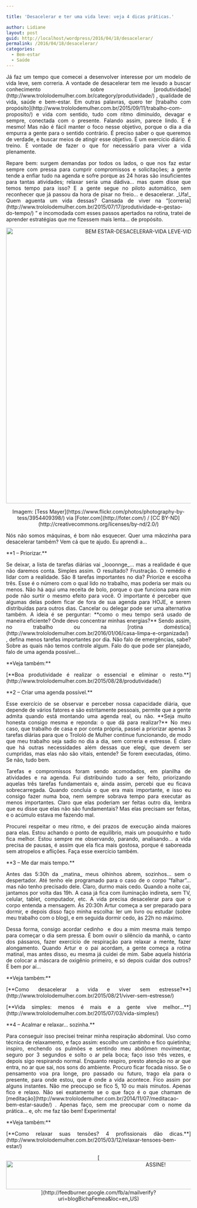 ```yaml
---

title: 'Desacelerar e ter uma vida leve: veja 4 dicas práticas.'

author: Lidiane
layout: post
guid: http://localhost/wordpress/2016/04/18/desacelerar/
permalink: /2016/04/18/desacelerar/
categories:
  - Bem-estar
  - Saúde
---
```

<p align="justify">
  Já faz um tempo que comecei a desenvolver interesse por um modelo de vida leve, sem correria. A vontade de desacelerar tem me levado a buscar conhecimento sobre [produtividade](http://www.trololodemulher.com.br/category/produtividade/) , qualidade de vida, saúde e bem-estar. Em outras palavras, quero ter [trabalho com propósito](http://www.trololodemulher.com.br/2015/09/11/trabalho-com-proposito/)  e vida com sentido, tudo com ritmo diminuído, devagar e sempre, conectada com o presente. Falando assim, parece lindo. E é mesmo! Mas não é fácil manter o foco nesse objetivo, porque o dia a dia empurra a gente para o sentido contrário. É preciso saber o que queremos de verdade, e buscar meios de atingir esse objetivo. É um exercício diário. É treino. É vontade de fazer o que for necessário para viver a vida plenamente.
</p>

<p align="justify">
  Repare bem: surgem demandas por todos os lados, o que nos faz estar sempre com pressa para cumprir compromissos e solicitações; a gente tende a enfiar tudo na agenda e sofre porque as 24 horas são insuficientes para tantas atividades; relaxar seria uma dádiva… mas quem disse que temos tempo para isso? E a gente segue no piloto automático, sem reconhecer que já passou da hora de pisar no freio… e desacelerar. _Ufa!_ Quem aguenta um vida dessas? Cansada de viver na “[correria](http://www.trololodemulher.com.br/2015/07/17/produtividade-e-gestao-do-tempo/) ” e incomodada com esses passos apertados na rotina, tratei de aprender estratégias que me fizessem mais lenta… de propósito.
</p>

<p align="center">
  <img class="alignnone size-full wp-image-12407" src="http://www.trololodemulher.com.br/blog/wp-content/uploads/2016/04/BEM-ESTAR-DESACELERAR-VIDA-LEVE-VIDA-ZEN.jpg" alt="BEM ESTAR-DESACELERAR-VIDA LEVE-VIDA ZEN" width="746" height="751" />
</p>

<p align="center">
  Imagem: [Tess Mayer](https://www.flickr.com/photos/photography-by-tess/3954409398/)  via [Foter.com](http://foter.com/)  / [CC BY-ND](http://creativecommons.org/licenses/by-nd/2.0/) 
</p>

<p align="justify">
  Nós não somos máquinas, é bom não esquecer. Quer uma mãozinha para desacelerar também? Vem cá que te ajudo. Eu aprendi a…
</p>

<p align="justify">
  **1 – Priorizar.**
</p>

<p align="justify">
  Se deixar, a lista de tarefas diárias vai _looonnge_… mas a realidade é que não daremos conta. Simples assim. O resultado? Frustração. O remédio é lidar com a realidade. São 8 tarefas importantes no dia? Priorize e escolha três. Esse é o número com o qual lido no trabalho, mas poderia ser mais ou menos. Não há aqui uma receita de bolo, porque o que funciona para mim pode não surtir o mesmo efeito para você. O importante é perceber que algumas delas podem ficar de fora de sua agenda para HOJE, e serem distribuídas para outros dias. Cancelar ou delegar pode ser uma alternativa também. A ideia é se perguntar: **como o meu tempo será usado de maneira eficiente? Onde devo concentrar minhas energias?** Sendo assim, no trabalho ou na [rotina doméstica](http://www.trololodemulher.com.br/2016/01/06/casa-limpa-e-organizada/) , defina menos tarefas importantes por dia. Não falo de emergências, sabe? Sobre as quais não temos controle algum. Falo do que pode ser planejado, falo de uma agenda possível…
</p>

<p align="justify">
  **Veja também:**
</p>

<p align="justify">
  [**Boa produtividade é realizar o essencial e eliminar o resto.**](http://www.trololodemulher.com.br/2015/08/28/produtividade/) 
</p>

<p align="justify">
  **2 – Criar uma agenda possível.**
</p>

<p align="justify">
  Esse exercício de se observar e perceber nossa capacidade diária, que depende de vários fatores e são estritamente pessoais, permite que a gente admita quando está montando uma agenda real, ou não. **Seja muito honesta consigo mesma e reponda: o que dá para realizar?** No meu caso, que trabalho de casa e por conta própria, passei a priorizar apenas 3 tarefas diárias para que o Trololó de Mulher continue funcionando, de modo que meu trabalho seja sadio no dia a dia, sem correria e estresse. É claro que há outras necessidades além dessas que elegi, que devem ser cumpridas, mas elas não são vitais, entende? Se forem executadas, ótimo. Se não, tudo bem.
</p>

<p align="justify">
  Tarefas e compromissos foram sendo acomodados, em planilha de atividades e na agenda. Fui distribuindo tudo a ser feito, priorizando aquelas três tarefas fundamentais e, ainda assim, percebi que eu ficava sobrecarregada. Quando concluia o que era mais importante, e isso eu consigo fazer numa boa, nem sempre sobrava tempo para executar as menos importantes. Claro que elas poderiam ser feitas outro dia, lembra que eu disse que elas não são fundamentais? Mas elas precisam ser feitas, e o acúmulo estava me fazendo mal.
</p>

<p align="justify">
  Procurei respeitar o meu ritmo, e dei prazos de execução ainda maiores para elas. Estou achando o ponto de equilíbrio, mais um pouquinho e tudo fica melhor. Estou sempre me observando, parando, analisando… a vida precisa de pausas, é assim que ela fica mais gostosa, porque é saboreada sem atropelos e aflições. Faça esse exercício também.
</p>

<p align="justify">
  **3 – Me dar mais tempo.**
</p>

<p align="justify">
  Antes das 5:30h da _matina_ meus olhinhos abrem, sozinhos… sem o despertador. Até tenho ele programado para o caso de o corpo “falhar”… mas não tenho precisado dele. Claro, durmo mais cedo. Quando a noite cai, jantamos por volta das 19h. A casa já fica com iluminação indireta, sem TV, celular, tablet, computador, etc. A vida precisa desacelerar para que o corpo entenda a mensagem. Ás 20:30h Artur começa a ser preparado para dormir, e depois disso faço minha escolha: ler um livro ou estudar (sobre meu trabalho com o blog), e em seguida dormir cedo, às 22h no máximo.
</p>

<p align="justify">
  Dessa forma, consigo acordar cedinho  e dou a mim mesma mais tempo para começar o dia sem pressa. É bom ouvir o silêncio da manhã, o canto dos pássaros, fazer exercício de respiração para relaxar a mente, fazer alongamento. Quando Artur e o pai acordam, a gente começa a rotina matinal, mas antes disso, eu mesma já cuidei de mim. Sabe aquela história de colocar a máscara de oxigênio primeiro, e só depois cuidar dos outros? É bem por aí…
</p>

<p align="justify">
  **Veja também:**
</p>

<p align="justify">
  [**Como desacelerar a vida e viver sem estresse?**](http://www.trololodemulher.com.br/2015/08/21/viver-sem-estresse/) 
</p>

<p align="justify">
  [**Vida simples: menos é mais e a gente vive melhor…**](http://www.trololodemulher.com.br/2015/07/03/vida-simples/) 
</p>

<p align="justify">
  **4 – Acalmar e relaxar… sozinha.**
</p>

<p align="justify">
  Para conseguir isso precisei treinar minha respiração abdominal. Uso como técnica de relaxamento, e faço assim: escolho um cantinho e fico quietinha; inspiro, enchendo os pulmões e sentindo meu abdômen movimentar, seguro por 3 segundos e solto o ar pela boca; faço isso três vezes, e depois sigo respirando normal. Enquanto respiro, presto atenção no ar que entra, no ar que sai, nos sons do ambiente. Procuro ficar focada nisso. Se o pensamento voa pra longe, pro passado ou futuro, trago ela para o presente, para onde estou, que é onde a vida acontece. Fico assim por alguns instantes. Não me preocupo se fico 5, 10 ou mais minutos. Apenas fico e relaxo. Não sei exatamente se o que faço é o que chamam de [meditação](http://www.trololodemulher.com.br/2014/11/07/meditacao-bem-estar-saude/) . Apenas faço, sem me preocupar com o nome da prática… e, oh: me faz tão bem! Experimenta!
</p>

<p align="justify">
  **Veja também:**
</p>

<p align="justify">
  [**Como relaxar suas tensões? 4 profissionais dão dicas.**](http://www.trololodemulher.com.br/2015/03/12/relaxar-tensoes-bem-estar/) 
</p>

<p align="center">
  [<img class="alignnone size-full wp-image-10439" src="http://www.trololodemulher.com.br/blog/wp-content/uploads/2014/09/ASSINE.png" alt="ASSINE!" width="800" height="78" />](http://feedburner.google.com/fb/a/mailverify?uri=blogBichaFemea&loc=en_US) 
</p>

&nbsp;